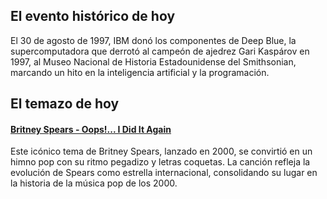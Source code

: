 ## El evento histórico de hoy
El 30 de agosto de 1997, IBM donó los componentes de Deep Blue, la supercomputadora que derrotó al campeón de ajedrez Gari Kaspárov en 1997, al Museo Nacional de Historia Estadounidense del Smithsonian, marcando un hito en la inteligencia artificial y la programación.

## El temazo de hoy
#### [Britney Spears - Oops!... I Did It Again](https://www.youtube.com/watch?v=CduA0TULnow)
Este icónico tema de Britney Spears, lanzado en 2000, se convirtió en un himno pop con su ritmo pegadizo y letras coquetas. La canción refleja la evolución de Spears como estrella internacional, consolidando su lugar en la historia de la música pop de los 2000.

